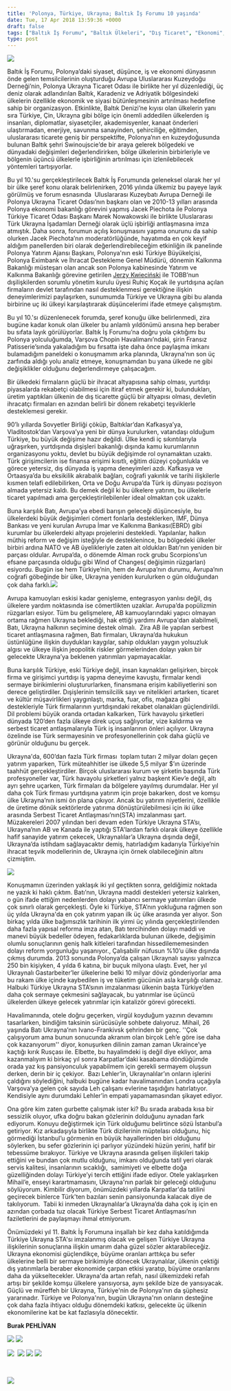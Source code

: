 ```yaml
---
title: 'Polonya, Türkiye, Ukrayna; Baltık İş Forumu 10 yaşında'
date: Tue, 17 Apr 2018 13:59:36 +0000
draft: false
tags: ["Baltık İş Forumu", "Baltık Ülkeleri", "Dış Ticaret", "Ekonomi", "Genel", "Polonya", "TUİD", "TUİD (Türk Ukrayna İşadamları Derneği)", "Ukrayna", "Ukrayna Dış İlişkileri", "Uluslarası İlişkiler"]
type: post
---
```


![](https://burakpehlivan.org/wp-content/uploads/2018/04/MG_1640-1.jpg)




Baltık İş Forumu, Polonya’daki siyaset, düşünce, iş ve ekonomi dünyasının önde gelen temsilcilerinin oluşturduğu Avrupa Uluslararası Kuzeydoğu Derneği’nin, Polonya Ukrayna Ticaret Odası ile birlikte her yıl düzenlediği, üç deniz olarak adlandırılan Baltık, Karadeniz ve Adriyatik bölgesindeki ülkelerin özellikle ekonomik ve siyasi bütünleşmesinin artırılması hedefine sahip bir organizasyon. Etkinlikte, Baltık Denizi’ne kıyısı olan ülkelerin yanı sıra Türkiye, Çin, Ukrayna gibi bölge için önemli addedilen ülkelerden iş insanları, diplomatlar, siyasetçiler, akademisyenler, kanaat önderleri ulaştırmadan, enerjiye, savunma sanayinden, şehirciliğe, eğitimden, uluslararası ticarete geniş bir perspektifte, Polonya’nın en kuzeydoğusunda bulunan Baltık şehri Swinoujscie’de bir araya gelerek bölgedeki ve dünyadaki değişimleri değerlendirirken, bölge ülkelerinin birbirleriyle ve bölgenin üçüncü ülkelerle işbirliğinin artırılması için izlenilebilecek yöntemleri tartışıyorlar.





Bu yıl 10.'su gerçekleştirilecek Baltık İş Forumunda geleneksel olarak her yıl bir ülke şeref konu olarak belirlenirken, 2016 yılında ülkemiz bu payeye layık görülmüş ve forum esnasında  Uluslararası Kuzeybatı Avrupa Derneği ile Polonya Ukrayna Ticaret Odası’nın başkanı olan ve 2010-13 yılları arasında Polonya ekonomi bakanlığı görevini yapmış Jacek Piechota ile Polonya Türkiye Ticaret Odası Başkanı Marek Nowakowski ile birlikte Uluslararası Türk Ukrayna İşadamları Derneği olarak üçlü işbirliği antlaşmasına imza atmıştık. Daha sonra, forumun açılış konuşmasını yapma onurunu da sahip olurken Jacek Piechota’nın moderatörlüğünde, hayatımda en çok keyif aldığım panellerden biri olarak değerlendirebileceğim etkinliğin ilk panelinde Polonya Yatırım Ajansı Başkanı, Polonya'nın eski Türkiye Büyükelçisi, Polonya Eximbank ve İhracat Destekleme Genel Müdürü, dönemin Kalkınma Bakanlığı müsteşarı olan ancak son Polonya kabinesinde Yatırım ve Kalkınma Bakanlığı görevine getirilen [Jerzy Kwieciński](https://www.facebook.com/jerzy.kwiecinski.12) ile TOBB’nun dışilişkilerden sorumlu yönetim kurulu üyesi Ruhiç Koçak ile yurtdışına açılan firmaların devlet tarafından nasıl desteklenmesi gerektiğine ilişkin deneyimlerimizi paylaşırken, sunumumda Türkiye ve Ukrayna gibi bu alanda birbirine uç iki ülkeyi karşılaştırarak düşüncelerimi ifade etmeye çalışmıştım.




Bu yıl 10.'sı düzenlenecek forumda, şeref konuğu ülke belirlenmedi, zira bugüne kadar konuk olan ülkeler bu anlamlı yıldönümü anısına hep beraber bu sıfata layık görülüyorlar. Baltık İş Forumu’na doğru yola çıktığımı bu Polonya yolculuğumda, Varşova Chopin Havalimanı’ndaki, şirin Fransız Patisserie’sında yakaladığım bu fırsatta işte daha önce paylaşma imkanı bulamadığım paneldeki o konuşmamım arka planında, Ukrayna’nın son üç zarfında aldığı yolu analiz etmeye, konuşmamdan bu yana ülkede ne gibi değişiklikler olduğunu değerlendirmeye çalışacağım.




Bir ülkedeki firmaların güçlü bir ihracat altyapısına sahip olması, yurtdışı piyasalarda rekabetçi olabilmesi için itiraf etmek gerekir ki, bulundukları, üretim yaptıkları ülkenin de dış ticarette güçlü bir altyapısı olması, devletin ihracatçı firmaları en azından belirli bir dönem rekabetçi teşviklerle desteklemesi gerekir.




90’lı yıllarda Sovyetler Birliği çöküp, Baltıklar’dan Kafkasya’ya, Vladitostok’dan Varşova’ya yeni bir dünya kurulurken, vatandaşı olduğum Türkiye, bu büyük değişime hazır değildi. Ülke kendi iç sıkıntılarıyla uğraşırken, yurtdışında dışişleri bakanlığı dışında kamu kurumlarının organizasyonu yoktu, devlet bu büyük değişimde rol oynamaktan uzaktı. Türk girişimcilerin ise finansa erişimi kısıtlı, eğitim düzeyi çoğunlukla ve görece yetersiz, dış dünyada iş yapma deneyimleri azdı. Kafkasya ve Ortaasya’da bu eksikilik akrabalık bağları, coğrafi yakınlık ve tarihi ilişkilerle kısmen telafi edilebilirken, Orta ve Doğu Avrupa’da Türk iş dünyası pozisyon almada yetersiz kaldı. Bu demek değil ki bu ülkelere yatırım, bu ülkelerle ticaret yapılmadı ama gerçekleştirilebilenler ideal olmaktan çok uzaktı.




Buna karşılık Batı, Avrupa’ya ebedi barışın geleceği düşüncesiyle, bu ülkelerdeki büyük değişimleri cömert fonlarla desteklerken, IMF, Dünya Bankası ve yeni kurulan Avrupa İmar ve Kalkınma Bankası(EBRD) gibi kurumlar bu ülkelerdeki altyapı projelerini destekledi. Yapılanlar, halkın müthiş reform ve değişim isteğiyle de desteklenince, bu bölgedeki ülkeler birbiri ardına NATO ve AB üyelikleriyle zaten ait oldukları Batı’nın yeniden bir parçası oldular. Avrupa’da, o dönemde Alman rock grubu Scorpions’un efsane parçasında olduğu gibi Wind of Changes( değişimin rüzgarları) esiyordu. Bugün ise hem Türkiye’nin, hem de Avrupa’nın durumu, Avrupa’nın coğrafi göbeğinde bir ülke, Ukrayna yeniden kurulurken o gün olduğundan çok daha farklı.![](https://burakpehlivan.org/wp-content/uploads/2018/04/MG_1363.jpg)




Avrupa kamuoyları eskisi kadar genişleme, entegrasyon yanlısı değil, dış ülkelere yardım noktasında ise cömertlikten uzaklar. Avrupa’da popülizmin rüzgarları esiyor. Tüm bu gelişmelere, AB kamuoylarındaki yapıcı olmayan ortama rağmen Ukrayna beklediği, hak ettiği yardımı Avrupa'dan alabilmeli, Batı, Ukrayna halkının seçimine destek olmalı.  Zira AB ile yapılan serbest ticaret antlaşmasına rağmen, Batı firmaları, Ukrayna’da hukukun üstünlüğüne ilişkin duydukları kaygılar, sahip oldukları yaygın yolsuzluk algısı ve ülkeye ilişkin jeopolitik riskler görmelerinden dolayı yakın bir gelecekte Ukrayna’ya beklenen yatırımları yapmayacaklar.




Buna karşılık Türkiye, eski Türkiye değil, insan kaynakları gelişirken, birçok firma ve girişimci yurtdışı iş yapma deneyime kavuştu, firmalar kendi sermaye birikimlerini oluştururlarken, finansmana erişim kabiliyetlerini son derece geliştirdiler. Dışişlerinin temsilcilik sayı ve nitelikleri artarken, ticaret ve kültür müşavirlikleri yaygınlaştı, marka, fuar, ofis, mağaza gibi destekleriyle Türk firmalarının yurtdışındaki rekabet olanakları güçlendirildi. Dil problemi büyük oranda ortadan kalkarken, Türk havayolu şirketleri dünyada 120’den fazla ülkeye direk uçuş sağlıyorlar, vize kaldırma ve serbest ticaret antlaşmalarıyla Türk iş insanlarının önleri açılıyor. Ukrayna özelinde ise Türk sermayesinin ve profesyonellerinin çok daha güçlü ve görünür olduğunu bu gerçek.





Ukrayna'da, 600’dan fazla Türk firması  toplam tutarı 2 milyar doları geçen yatırım yaparken, Türk müteahhitler ise ülkede 5,5 milyar $’ın üzerinde taahhüt gerçekleştirdiler. Birçok uluslararası kurum ve şirketin başında Türk profesyoneller var, Türk havayolu şirketleri yalnız başkent Kiev’e değil, altı ayrı şehre uçarken, Türk firmaları da bölgelere yayılmış durumdalar. Her yıl daha çok Türk firması yurtdışına yatırım için proje bakarken, dost ve komşu ülke Ukrayna’nın ismi ön plana çıkıyor. Ancak bu yatırım niyetlerini, özellikle de üretime dönük sektörlerde yatırıma dönüştürülebilmesi için iki ülke arasında Serbest Ticaret Antlaşması’nın(STA) imzalanması şart. Müzakereleri 2007 yılından beri devam eden Türkiye Ukrayna STA’sı, Ukrayna’nın AB ve Kanada ile yaptığı STA'lardan farklı olarak ülkeye özellikle hafif sanayide yatırım çekecek, Ukraynalılar’a Ukrayna dışında değil, Ukrayna’da istihdam sağlayacaktır demiş, hatırladığım kadarıyla Türkiye’nin ihracat teşvik modellerinin de, Ukrayna için örnek olabileceğinin altını çizmiştim.



![](https://burakpehlivan.org/wp-content/uploads/2018/04/MG_1481.jpg)


Konuşmamın üzerinden yaklaşık iki yıl geçtikten sonra, geldiğimiz noktada ne yazık ki haklı çıktım. Batı’nın, Ukrayna maddi destekleri yetersiz kalırken, o gün ifade ettiğim nedenlerden dolayı yabancı sermaye yatırımları ülkede çok sınırlı olarak gerçekleşti. Öyle ki Türkiye, STA’nın yokluğuna rağmen son üç yılda Ukrayna'da en çok yatırım yapan ilk üç ülke arasında yer alıyor. Son birkaç yılda ülke bağımsızlık tarihinin ilk yirmi üç yılında gerçekleştirilenden daha fazla yapısal reforma imza atan, Batı tercihinden dolayı maddi ve manevi büyük bedeller ödeyen, fedakarlıklarda bulunan ülkede, değişimin olumlu sonuçlarının geniş halk kitleleri tarafından hissedilememesinden dolayı reform yorgunluğu yaşanıyor., Çalışabilir nüfusun %10’u ülke dışında çıkmış durumda. 2013 sonunda Polonya’da çalışan Ukraynalı sayısı yalnızca 250 bin kişiyken, 4 yılda 6 katına, bir buçuk milyona ulaştı. Evet, her yıl Ukraynalı Gastarbeiter’ler ülkelerine belki 10 milyar döviz gönderiyorlar ama bu rakam ülke içinde kaybedilen iş ve tüketim gücünün asla karşılığı olamaz. Halbuki Türkiye Ukrayna STA’sının imzalanması ülkenin başta Türkiye’den daha çok sermaye çekmesini sağlayacak, bu yatırımlar ise üçüncü ülkelerden ülkeye gelecek yatırımlar için katalizör görevi görecekti.




Havalimanında, otele doğru geçerken, virgül koyduğum yazının devamını tasarlarken, bindiğim taksinin sürücüsüyle sohbete dalıyoruz. Mihail, 26 yaşında Batı Ukrayna’nın Ivano-Frankivsk şehrinden bir genç. ''Çok çalışıyorum ama bunun sonucunda akranım olan birçok Leh’e göre ise daha çok kazanıyorum'' diyor, konuşurken dilinin zaman zaman Ukraince’ye kaçtığı kırık Rusçası ile. Elbette, bu hayalimdeki iş değil diye ekliyor, ama kazanmalıyım ki birkaç yıl sonra Karpatlar’daki kasabama döndüğümde orada yaz kış pansiyonculuk yapabilmem için gerekli sermayem oluşsun derken, derin bir iç çekiyor.  Bazı Lehler’in, Ukraynalılar’ın onların işlerini çaldığını söylediğini, halbuki bugüne kadar havalimanından Londra uçağıyla Varşova’ya gelen çok sayıda Leh çalışanı evlerine taşıdığını hatırlatıyor. Kendisiyle aynı durumdaki Lehler’in empati yapamamasından şikayet ediyor.




Ona göre kim zaten gurbette çalışmak ister ki? Bu sırada arabada kısa bir sessizlik oluyor, ufka doğru bakan gözlerinin dolduğunu aynadan fark ediyorum. Konuyu değiştirmek için Türk olduğumu belirtince sözü İstanbul’a getiriyor. Kız arkadaşıyla birlikte Türk dizilerinin müptelası olduğunu, hiç görmediği İstanbul’u görmenin en büyük hayallerinden biri olduğunu söylerken, bu sefer gözlerinin içi parlıyor yüzündeki hüzün yerini, hafif bir tebessüme bırakıyor. Türkiye ve Ukrayna arasında gelişen ilişkileri takip ettiğini ve bundan çok mutlu olduğunu, imkanı olduğunda tatil yeri olarak servis kalitesi, insanlarının sıcaklığı,  samimiyeti ve elbette doğa güzelliğinden dolayı Türkiye’yi tercih ettiğini ifade ediyor. Otele yaklaşırken Mihail’e, enseyi karartmamasını, Ukrayna'nın parlak bir geleceği olduğunu söylüyorum. Kimbilir diyorum, önümüzdeki yıllarda Karpatlar'da tatilini geçirecek binlerce Türk'ten bazıları senin pansiyonunda kalacak diye de takılıyorum.  Tabii ki inmeden Ukraynalılar’a Ukrayna’da daha çok iş için en azından çorbada tuz olacak Türkiye Serbest Ticaret Antlaşması’nın faziletlerini de paylaşmayı ihmal etmiyorum. 




Önümüzdeki yıl 11. Baltık İş Forumuna inşallah bir kez daha katıldığımda Türkiye Ukrayna STA'sı imzalanmış olacak ve gelişen Türkiye Ukrayna ilişkilerinin sonuçlarına ilişkin umarım daha güzel sözler aktarabileceğiz. Ukrayna ekonomisi güçlendikçe, büyüme oranları arttıkça bu sefer ülkelerine belli bir sermaye birikimiyle dönecek Ukraynalılar, ülkenin çektiği dış yatırımlarla beraber ekonomide çarpan etkisi yaratıp, büyüme oranlarını daha da yükseltecekler. Ukrayna'da artan refah, nasıl ülkemizdeki refah artışı bir şekilde komşu ülkelere yansıyorsa, aynı şekilde bize de yansıyacak. Güçlü ve müreffeh bir Ukrayna, Türkiye'nin de Polonya'nın da şüphesiz yararınadır. Türkiye ve Polonya'nın, bugün Ukrayna'nın onların desteğine çok daha fazla ihtiyacı olduğu dönemdeki katkısı, gelecekte üç ülkenin ekonomilerine kat be kat fazlasıyla dönecektir. 


**Burak PEHLİVAN**

![](https://burakpehlivan.org/wp-content/uploads/2018/04/MG_1572.jpg) ![](https://burakpehlivan.org/wp-content/uploads/2018/04/MG_1641.jpg)

![](https://burakpehlivan.org/wp-content/uploads/2018/04/MG_1392.jpg)  ![](https://burakpehlivan.org/wp-content/uploads/2018/04/MG_1411.jpg) ![](https://burakpehlivan.org/wp-content/uploads/2018/04/MG_1471.jpg) ![](https://burakpehlivan.org/wp-content/uploads/2018/04/MG_1477.jpg)

 

![](https://burakpehlivan.org/wp-content/uploads/2018/04/MG_1483.jpg)